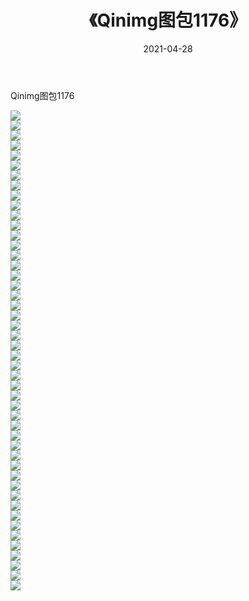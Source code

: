 ﻿---
layout: post
title:  《Qinimg图包1176》
date:   2021-04-28
img: http://imgx.orgx.ga/Qinimg图包/Qinimg图包1176/000.jpg
categories: [美女, 清纯, 唯美]
---

Qinimg图包1176

 ![](http://imgx.orgx.ga/Qinimg图包/Qinimg图包1176/001.jpg) <br>![](http://imgx.orgx.ga/Qinimg图包/Qinimg图包1176/002.jpg) <br>![](http://imgx.orgx.ga/Qinimg图包/Qinimg图包1176/003.jpg) <br>![](http://imgx.orgx.ga/Qinimg图包/Qinimg图包1176/004.jpg) <br>![](http://imgx.orgx.ga/Qinimg图包/Qinimg图包1176/005.jpg) <br>![](http://imgx.orgx.ga/Qinimg图包/Qinimg图包1176/006.jpg) <br>![](http://imgx.orgx.ga/Qinimg图包/Qinimg图包1176/007.jpg) <br>![](http://imgx.orgx.ga/Qinimg图包/Qinimg图包1176/008.jpg) <br>![](http://imgx.orgx.ga/Qinimg图包/Qinimg图包1176/009.jpg) <br>![](http://imgx.orgx.ga/Qinimg图包/Qinimg图包1176/010.jpg) <br>![](http://imgx.orgx.ga/Qinimg图包/Qinimg图包1176/011.jpg) <br>![](http://imgx.orgx.ga/Qinimg图包/Qinimg图包1176/012.jpg) <br>![](http://imgx.orgx.ga/Qinimg图包/Qinimg图包1176/013.jpg) <br>![](http://imgx.orgx.ga/Qinimg图包/Qinimg图包1176/014.jpg) <br>![](http://imgx.orgx.ga/Qinimg图包/Qinimg图包1176/015.jpg) <br>![](http://imgx.orgx.ga/Qinimg图包/Qinimg图包1176/016.jpg) <br>![](http://imgx.orgx.ga/Qinimg图包/Qinimg图包1176/017.jpg) <br>![](http://imgx.orgx.ga/Qinimg图包/Qinimg图包1176/018.jpg) <br>![](http://imgx.orgx.ga/Qinimg图包/Qinimg图包1176/019.jpg) <br>![](http://imgx.orgx.ga/Qinimg图包/Qinimg图包1176/020.jpg) <br>![](http://imgx.orgx.ga/Qinimg图包/Qinimg图包1176/021.jpg) <br>![](http://imgx.orgx.ga/Qinimg图包/Qinimg图包1176/022.jpg) <br>![](http://imgx.orgx.ga/Qinimg图包/Qinimg图包1176/023.jpg) <br>![](http://imgx.orgx.ga/Qinimg图包/Qinimg图包1176/024.jpg) <br>![](http://imgx.orgx.ga/Qinimg图包/Qinimg图包1176/025.jpg) <br>![](http://imgx.orgx.ga/Qinimg图包/Qinimg图包1176/026.jpg) <br>![](http://imgx.orgx.ga/Qinimg图包/Qinimg图包1176/027.jpg) <br>![](http://imgx.orgx.ga/Qinimg图包/Qinimg图包1176/028.jpg) <br>![](http://imgx.orgx.ga/Qinimg图包/Qinimg图包1176/029.jpg) <br>![](http://imgx.orgx.ga/Qinimg图包/Qinimg图包1176/030.jpg) <br>![](http://imgx.orgx.ga/Qinimg图包/Qinimg图包1176/031.jpg) <br>![](http://imgx.orgx.ga/Qinimg图包/Qinimg图包1176/032.jpg) <br>![](http://imgx.orgx.ga/Qinimg图包/Qinimg图包1176/033.jpg) <br>![](http://imgx.orgx.ga/Qinimg图包/Qinimg图包1176/034.jpg) <br>![](http://imgx.orgx.ga/Qinimg图包/Qinimg图包1176/035.jpg) <br>![](http://imgx.orgx.ga/Qinimg图包/Qinimg图包1176/036.jpg) <br>![](http://imgx.orgx.ga/Qinimg图包/Qinimg图包1176/037.jpg) <br>![](http://imgx.orgx.ga/Qinimg图包/Qinimg图包1176/038.jpg) <br>![](http://imgx.orgx.ga/Qinimg图包/Qinimg图包1176/039.jpg) <br>![](http://imgx.orgx.ga/Qinimg图包/Qinimg图包1176/040.jpg) <br>![](http://imgx.orgx.ga/Qinimg图包/Qinimg图包1176/041.jpg) <br>![](http://imgx.orgx.ga/Qinimg图包/Qinimg图包1176/042.jpg) <br>![](http://imgx.orgx.ga/Qinimg图包/Qinimg图包1176/043.jpg) <br>![](http://imgx.orgx.ga/Qinimg图包/Qinimg图包1176/044.jpg) <br>![](http://imgx.orgx.ga/Qinimg图包/Qinimg图包1176/045.jpg) <br>![](http://imgx.orgx.ga/Qinimg图包/Qinimg图包1176/046.jpg) <br>![](http://imgx.orgx.ga/Qinimg图包/Qinimg图包1176/047.jpg) <br>![](http://imgx.orgx.ga/Qinimg图包/Qinimg图包1176/048.jpg) <br>
